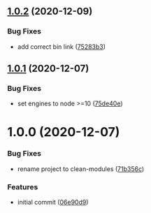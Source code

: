 ## [1.0.2](https://github.com/duniul/clean-modules/compare/v1.0.1...v1.0.2) (2020-12-09)


### Bug Fixes

* add correct bin link ([75283b3](https://github.com/duniul/clean-modules/commit/75283b3b0e5a42597e90209f60f85e83fc7429d7))

## [1.0.1](https://github.com/duniul/clean-modules/compare/v1.0.0...v1.0.1) (2020-12-07)


### Bug Fixes

* set engines to node >=10 ([75de40e](https://github.com/duniul/clean-modules/commit/75de40eca44847cefb269b2b36ce2f36b27a93ca))

# 1.0.0 (2020-12-07)


### Bug Fixes

* rename project to clean-modules ([71b356c](https://github.com/duniul/clean-modules/commit/71b356cda4f5587e5db526bcd7a82c9e575f2b4f))


### Features

* initial commit ([06e90d9](https://github.com/duniul/clean-modules/commit/06e90d944633dea3854b0a3f2571c0ebac874ad0))
